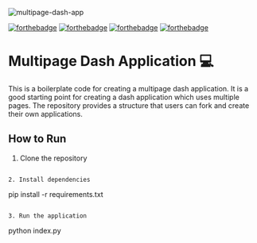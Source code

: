 ![multipage-dash-app]()

[![forthebadge](https://forthebadge.com/images/badges/built-with-love.svg)](https://forthebadge.com) [![forthebadge](https://forthebadge.com/images/badges/built-by-developers.svg)](https://forthebadge.com) [![forthebadge](https://forthebadge.com/images/badges/made-with-python.svg)](https://forthebadge.com) [![forthebadge](https://forthebadge.com/images/badges/uses-badges.svg)](https://forthebadge.com) 

# Multipage Dash Application 💻

This is a boilerplate code for creating a multipage dash application. It is a good starting point for creating a dash application which uses multiple pages. The repository provides a structure that users can fork and create their own applications. 

## How to Run 

1. Clone the repository 


```

2. Install dependencies 

```
pip install -r requirements.txt
```

3. Run the application 

```
python index.py
```


